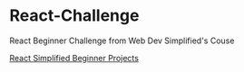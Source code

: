 # React-Challenge
React Beginner Challenge from Web Dev Simplified's Couse

[React Simplified Beginner Projects](https://github.com/WebDevSimplified/React-Simplified-Beginner-Projects)

